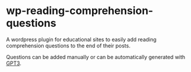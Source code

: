 # wp-reading-comprehension-questions
A wordpress plugin for educational sites to easily add reading comprehension questions to the end of their posts.

Questions can be added manually or can be automatically generated with [GPT3](https://openai.com/api/).
